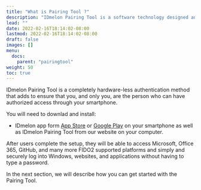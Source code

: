 ```yaml
---
title: "What is Pairing Tool ?"
description: "IDmelon Pairing Tool is a software technology designed and developed by IDmelon Technologies Inc. to let users pair their smartphones with their PCs and use their smartphones as a security key. It is really best suited for environments with single-user PCs so that users can enjoy the passwordless login experiance with a single touch on a push notification on their smartphones."
lead: ""
date: 2022-02-16T18:14:02-08:00
lastmod: 2022-02-16T18:14:02-08:00
draft: false
images: []
menu:
  docs:
    parent: "pairingtool"
weight: 50
toc: true
---
```


IDmelon Pairing Tool is a completely hardware-less authentication method that adds to ensure  that you, and only you, are the person who can have authorized access through your smartphone.

You will need to downlad and install:

- IDmelon app form [App Store](https://apps.apple.com/ca/app/idmelon/id1511376376) or [Google Play](https://play.google.com/store/apps/details?id=com.vancosys.authenticator.business&pli=1) on your smartphone as well as IDmelon Pairing Tool from our website on your computer.

After users complete the setup, they will be able to access Microsoft, Office 365, GitHub, and many more FIDO2 supported platforms and simply and securely log into Windows, websites, and applications without having to type a password.

In the next section, we will describe how you can get started with the Pairing Tool.
